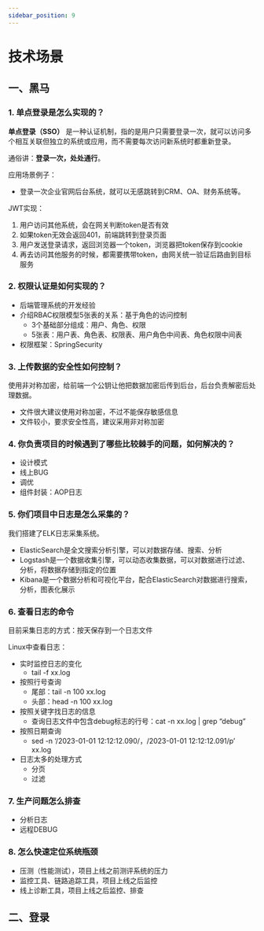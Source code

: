 ```yaml
---
sidebar_position: 9
---
```


# 技术场景

## 一、黑马

### 1. 单点登录是怎么实现的？

**单点登录（SSO）** 是一种认证机制，指的是用户只需要登录一次，就可以访问多个相互关联但独立的系统或应用，而不需要每次访问新系统时都重新登录。

通俗讲：**登录一次，处处通行**。

应用场景例子：

- 登录一次企业官网后台系统，就可以无感跳转到CRM、OA、财务系统等。

JWT实现：

1. 用户访问其他系统，会在网关判断token是否有效
2. 如果token无效会返回401，前端跳转到登录页面
3. 用户发送登录请求，返回浏览器一个token，浏览器把token保存到cookie
4. 再去访问其他服务的时候，都需要携带token，由网关统一验证后路由到目标服务

### 2. 权限认证是如何实现的？

- 后端管理系统的开发经验
- 介绍RBAC权限模型5张表的关系：基于角色的访问控制
  - 3个基础部分组成：用户、角色、权限
  - 5张表：用户表、角色表、权限表、用户角色中间表、角色权限中间表
- 权限框架：SpringSecurity

### 3. 上传数据的安全性如何控制？

使用非对称加密，给前端一个公钥让他把数据加密后传到后台，后台负责解密后处理数据。

- 文件很大建议使用对称加密，不过不能保存敏感信息
- 文件较小，要求安全性高，建议采用非对称加密

### 4. 你负责项目的时候遇到了哪些比较棘手的问题，如何解决的？

- 设计模式
- 线上BUG
- 调优
- 组件封装：AOP日志

### 5. 你们项目中日志是怎么采集的？

我们搭建了ELK日志采集系统。

- ElasticSearch是全文搜索分析引擎，可以对数据存储、搜索、分析
- Logstash是一个数据收集引擎，可以动态收集数据，可以对数据进行过滤、分析，将数据存储到指定的位置
- Kibana是一个数据分析和可视化平台，配合ElasticSearch对数据进行搜索，分析，图表化展示

### 6. 查看日志的命令

目前采集日志的方式：按天保存到一个日志文件

Linux中查看日志：

- 实时监控日志的变化
  - tail -f xx.log
- 按照行号查询
  - 尾部：tail -n 100 xx.log
  - 头部：head -n 100 xx.log
- 按照关键字找日志的信息
  - 查询日志文件中包含debug标志的行号：cat -n xx.log | grep “debug”
- 按照日期查询
  - sed -n ‘/2023-01-01 12:12:12.090/，/2023-01-01 12:12:12.091/p’ xx.log
- 日志太多的处理方式
  - 分页
  - 过滤

### 7. 生产问题怎么排查

- 分析日志
- 远程DEBUG

### 8. 怎么快速定位系统瓶颈

- 压测（性能测试），项目上线之前测评系统的压力
- 监控工具、链路追踪工具，项目上线之后监控
- 线上诊断工具，项目上线之后监控、排查

## 二、登录









